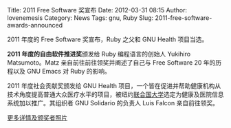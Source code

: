 Title: 2011 Free Software 奖宣布
Date: 2012-03-31 08:15
Author: lovenemesis
Category: News
Tags: gnu, Ruby
Slug: 2011-free-software-awards-announced

2011 年度的 Free Software 奖宣布，Ruby 之父和 GNU Health 项目当选。

**2011 年度的自由软件推进奖**颁发给 Ruby 编程语言的创始人 Yukihiro
Matsumoto。Matz 亲自前往前往领奖并阐述了自己与 Free Software 20
年的历程以及 GNU Emacs 对 Ruby 的影响。

2011 年度社会贡献奖颁发给 GNU Health
项目，一个皆在促进并帮助健康机构从技术角度提高普通大众医疗水平的项目，被纽约[联合国大学](http://www.ony.unu.edu/)选定为健康及医院信息系统加以推广。其组织者
GNU Solidario 的负责人 Luis Falcon 亲自前往领奖。

[更多详情及颁奖者照片](http://www.fsf.org/news/2011-free-software-awards-announced)
